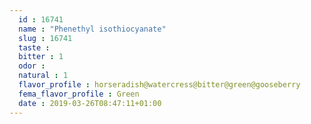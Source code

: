```yaml
---
  id : 16741
  name : "Phenethyl isothiocyanate"
  slug : 16741
  taste : 
  bitter : 1
  odor : 
  natural : 1
  flavor_profile : horseradish@watercress@bitter@green@gooseberry
  fema_flavor_profile : Green
  date : 2019-03-26T08:47:11+01:00
---
```



